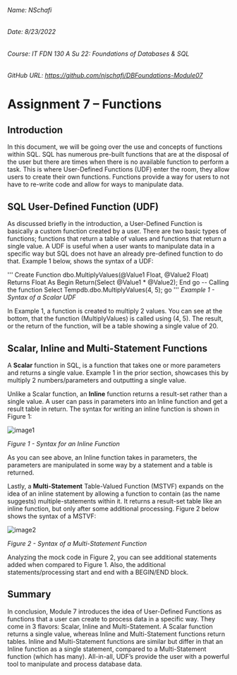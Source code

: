 ###### Name: NSchafi
###### Date: 8/23/2022
###### Course: IT FDN 130 A Su 22: Foundations of Databases & SQL 
###### GitHub URL: https://github.com/njschafi/DBFoundations-Module07


# Assignment 7 – Functions
## Introduction
In this document, we will be going over the use and concepts of functions within SQL. SQL has numerous pre-built functions that are at the disposal of the user but there are times when there is no available function to perform a task. This is where User-Defined Functions (UDF) enter the room, they allow users to create their own functions. Functions provide a way for users to not have to re-write code and allow for ways to manipulate data.
## SQL User-Defined Function (UDF)
As discussed briefly in the introduction, a User-Defined Function is basically a custom function created by a user. There are two basic types of functions; functions that return a table of values and functions that return a single value. A UDF is useful when a user wants to manipulate data in a specific way but SQL does not have an already pre-defined function to do that.  Example 1 below, shows the syntax of a UDF:

'''
Create Function dbo.MultiplyValues(@Value1 Float, @Value2 Float)
 Returns Float 
 As
  Begin
   Return(Select @Value1 * @Value2);
  End 
go
-- Calling the function
Select Tempdb.dbo.MultiplyValues(4, 5);
go
'''
*Example 1 - Syntax of a Scalar UDF*

In Example 1, a function is created to multiply 2 values. You can see at the bottom, that the function (MultiplyValues) is called using (4, 5). The result, or the return of the function, will be a table showing a single value of 20.
## Scalar, Inline and Multi-Statement Functions
A **Scalar** function in SQL, is a function that takes one or more parameters and returns a single value. Example 1 in the prior section, showcases this by multiply 2 numbers/parameters and outputting a single value.

Unlike a Scalar function, an **Inline** function returns a result-set rather than a single value. A user can pass in parameters into an Inline function and get a result table in return.  The syntax for writing an inline function is shown in Figure 1:

![image1](https://user-images.githubusercontent.com/44240955/186482468-8b6306ad-345b-4c70-97a8-76d5d6bc5c00.png)

*Figure 1 - Syntax for an Inline Function*

As you can see above, an Inline function takes in parameters, the parameters are manipulated in some way by a statement and a table is returned.

Lastly, a **Multi-Statement** Table-Valued Function (MSTVF) expands on the idea of an inline statement by allowing a function to contain (as the name suggests) multiple-statements within it. It returns a result-set table like an inline function, but only after some additional processing. Figure 2 below shows the syntax of a MSTVF:

![image2](https://user-images.githubusercontent.com/44240955/186482523-3a1c8e28-3faa-442c-8799-b6e0ccb4b194.png)

*Figure 2 - Syntax of a Multi-Statement Function*

Analyzing the mock code in Figure 2, you can see additional statements added when compared to Figure 1. Also, the additional statements/processing start and end with a BEGIN/END block.
## Summary
In conclusion, Module 7 introduces the idea of User-Defined Functions as functions that a user can create to process data in a specific way. They come in 3 flavors: Scalar, Inline and Multi-Statement. A Scalar function returns a single value, whereas Inline and Multi-Statement functions return tables. Inline and Multi-Statement functions are similar but differ in that an Inline function as a single statement, compared to a Multi-Statement function (which has many). All-in-all, UDF’s provide the user with a powerful tool to manipulate and process database data.
